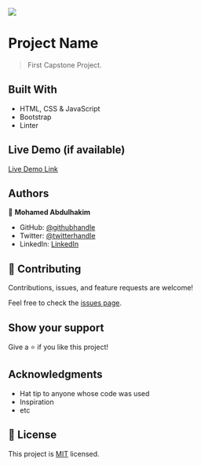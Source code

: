 ![](https://img.shields.io/badge/Microverse-blueviolet)

# Project Name

> First Capstone Project.


## Built With

- HTML, CSS & JavaScript
- Bootstrap
- Linter

## Live Demo (if available)

[Live Demo Link](https://mohamedck.github.io/Capstone-Project-1/)




## Authors

👤 **Mohamed Abdulhakim**

- GitHub: [@githubhandle](https://github.com/MohamedCK)
- Twitter: [@twitterhandle](https://twitter.com/MohamedCK0)
- LinkedIn: [LinkedIn](https://www.linkedin.com/in/mohamed-abdulhakim-2868521b6/)

## 🤝 Contributing

Contributions, issues, and feature requests are welcome!

Feel free to check the [issues page](../../issues/).

## Show your support

Give a ⭐️ if you like this project!

## Acknowledgments

- Hat tip to anyone whose code was used
- Inspiration
- etc

## 📝 License

This project is [MIT](./MIT.md) licensed.
